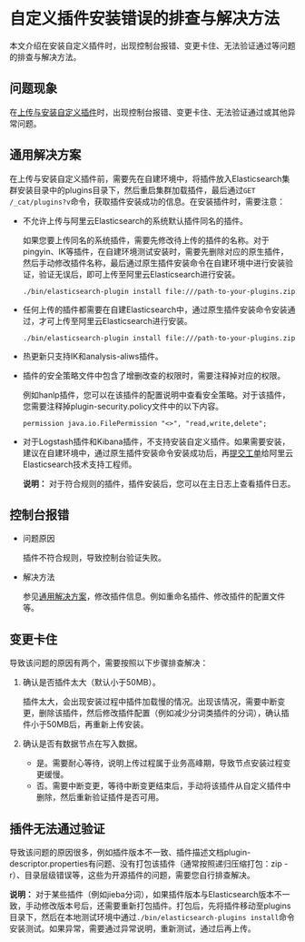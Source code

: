 # 自定义插件安装错误的排查与解决方法

本文介绍在安装自定义插件时，出现控制台报错、变更卡住、无法验证通过等问题的排查与解决方法。

## 问题现象

在[上传与安装自定义插件](/cn.zh-CN/Elasticsearch/插件配置/上传与安装自定义插件.md)时，出现控制台报错、变更卡住、无法验证通过或其他异常问题。

## 通用解决方案

在上传与安装自定义插件前，需要先在自建环境中，将插件放入Elasticsearch集群安装目录中的plugins目录下，然后重启集群加载插件，最后通过`GET /_cat/plugins?v`命令，获取插件安装成功的信息。在安装插件时，需要注意：

-   不允许上传与阿里云Elasticsearch的系统默认插件同名的插件。

    如果您要上传同名的系统插件，需要先修改待上传的插件的名称。对于pingyin、IK等插件，在自建环境测试安装时，需要先删除对应的原生插件，然后手动修改插件名称，最后通过原生插件安装命令在自建环境中进行安装验证，验证无误后，即可上传至阿里云Elasticsearch进行安装。

    ```
    ./bin/elasticsearch-plugin install file:///path-to-your-plugins.zip
    ```

-   任何上传的插件都需要在自建Elasticsearch中，通过原生插件安装命令安装通过，才可上传至阿里云Elasticsearch进行安装。

    ```
    ./bin/elasticsearch-plugin install file:///path-to-your-plugins.zip
    ```

-   热更新只支持IK和analysis-aliws插件。
-   插件的安全策略文件中包含了增删改查的权限时，需要注释掉对应的权限。

    例如hanlp插件，您可以在该插件的配置说明中查看安全策略。对于该插件，您需要注释掉plugin-security.policy文件中的以下内容。

    ```
    permission java.io.FilePermission "<>", "read,write,delete";
    ```

-   对于Logstash插件和Kibana插件，不支持安装自定义插件。如果需要安装，建议在自建环境中，通过原生插件安装命令安装成功后，再[提交工单](https://selfservice.console.aliyun.com/ticket/category/elasticsearch/today)给阿里云Elasticsearch技术支持工程师。

    **说明：** 对于符合规则的插件，插件安装后，您可以在主日志上查看插件日志。


## 控制台报错

-   问题原因

    插件不符合规则，导致控制台验证失败。

-   解决方法

    参见[通用解决方案](#section_rs1_9x8_30e)，修改插件信息。例如重命名插件、修改插件的配置文件等。


## 变更卡住

导致该问题的原因有两个，需要按照以下步骤排查解决：

1.  确认是否插件太大（默认小于50MB）。

    插件太大，会出现安装过程中插件加载慢的情况。出现该情况，需要中断变更，删除该插件，然后修改插件配置（例如减少分词类插件的分词），确认插件小于50MB后，再重新上传安装。

2.  确认是否有数据节点在写入数据。
    -   是。需要耐心等待，说明上传过程属于业务高峰期，导致节点安装过程变更缓慢。
    -   否。需要中断变更，等待中断变更结束后，手动将该插件从自定义插件中删除，然后重新验证插件是否可用。

## 插件无法通过验证

导致该问题的原因很多，例如插件版本不一致、插件描述文档plugin-descriptor.properties有问题、没有打包该插件（通常按照递归压缩打包：zip -r）、目录层级错误等，这些为开源插件的问题，需要您自行排查解决。

**说明：** 对于某些插件（例如jieba分词），如果插件版本与Elasticsearch版本不一致，手动修改版本号后，还需要重新打包插件。打包后，先将插件移动至plugins目录下，然后在本地测试环境中通过`./bin/elasticsearch-plugins install`命令安装测试。如果异常，需要通过异常说明，重新测试，通过后再上传。


